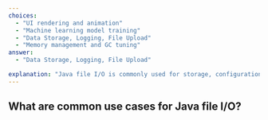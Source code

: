 ```yaml
---
choices:
  - "UI rendering and animation"
  - "Machine learning model training"
  - "Data Storage, Logging, File Upload"
  - "Memory management and GC tuning"
answer:
  - "Data Storage, Logging, File Upload"

explanation: "Java file I/O is commonly used for storage, configuration, logging, uploading, and text processing."
---
```


## What are common use cases for Java file I/O?
